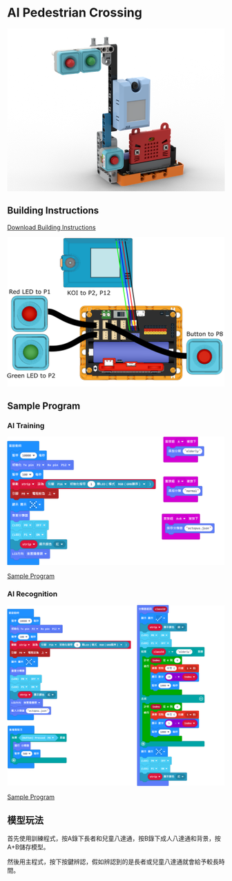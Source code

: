 # AI Pedestrian Crossing

![](../images/extra_trafficlight_render.png)

## Building Instructions

[Download Building Instructions](https://drive.google.com/drive/folders/1vPB1nm2KgCbI8fHl_VWVD3YiAxTgYQWc?usp=sharing)

![](../images/extra_trafficlight_wire.png)

## Sample Program

### AI Training

![](../images/extra_trafficlight_code2.png)

[Sample Program](https://makecode.microbit.org/_1xAgL0RtD6fy)

### AI Recognition

![](../images/extra_trafficlight_code.png)

[Sample Program](https://makecode.microbit.org/_i0JT9q5h10oo)

## 模型玩法

首先使用訓練程式，按A錄下長者和兒童八達通，按B錄下成人八達通和背景，按A+B儲存模型。

然後用主程式，按下按鍵辨認，假如辨認到的是長者或兒童八達通就會給予較長時間。